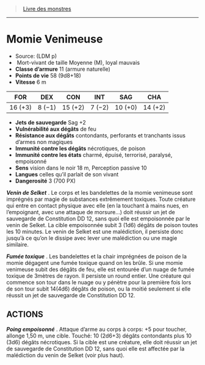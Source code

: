 ﻿> [Livre des monstres](tome_of_beasts.md)

---

# Momie Venimeuse

- Source: (LDM p)
-  Mort-vivant de taille Moyenne (M), loyal mauvais
- **Classe d’armure** 11 (armure naturelle)
- **Points de vie** 58 (9d8+18)
- **Vitesse** 6 m

|FOR|DEX|CON|INT|SAG|CHA|
|---|---|---|---|---|---|
|16 (+3)|8 (−1)|15 (+2)|7 (−2)|10 (+0)|14 (+2)|

- **Jets de sauvegarde** Sag +2
- **Vulnérabilité aux dégâts** de feu
- **Résistance aux dégâts** contondants, perforants et tranchants issus d’armes non magiques
- **Immunité contre les dégâts** nécrotiques, de poison
- **Immunité contre les états** charmé, épuisé, terrorisé, paralysé, empoisonné
- **Sens** vision dans le noir 18 m, Perception passive 10
- **Langues** celles qu’il parlait de son vivant
- **Dangerosité** 3 (700 PX)

**_Venin de Selket_** . Le corps et les bandelettes de la momie venimeuse sont imprégnés par magie de substances extrêmement toxiques. Toute créature qui entre en contact physique avec elle (en la touchant à mains nues, en l’empoignant, avec une attaque de morsure...) doit réussir un jet de sauvegarde de Constitution DD 12, sans quoi elle est empoisonnée par le venin de Selket. La cible empoisonnée subit 3 (1d6) dégâts de poison toutes les 10 minutes. Le venin de Selket est une malédiction, il persiste donc jusqu’à ce qu’on le dissipe avec lever une malédiction ou une magie similaire.

**_Fumée toxique_** . Les bandelettes et la chair imprégnées de poison de la momie dégagent une fumée toxique quand on les brûle. Si une momie venimeuse subit des dégâts de feu, elle est entourée d’un nuage de fumée toxique de 3mètres de rayon. Il persiste un round entier. Une créature qui commence son tour dans le nuage ou y pénètre pour la première fois lors de son tour subit 14(4d6) dégâts de poison, ou la moitié seulement si elle réussit un jet de sauvegarde de Constitution DD 12.

## ACTIONS

**_Poing empoisonné_** . Attaque d’arme au corps à corps: +5 pour toucher, allonge 1,50 m, une cible. Touché: 10 (2d6+3) dégâts contondants plus 10 (3d6) dégâts nécrotiques. Si la cible est une créature, elle doit réussir un jet de sauvegarde de Constitution DD 12, sans quoi elle est affectée par la malédiction du venin de Selket (voir plus haut).

